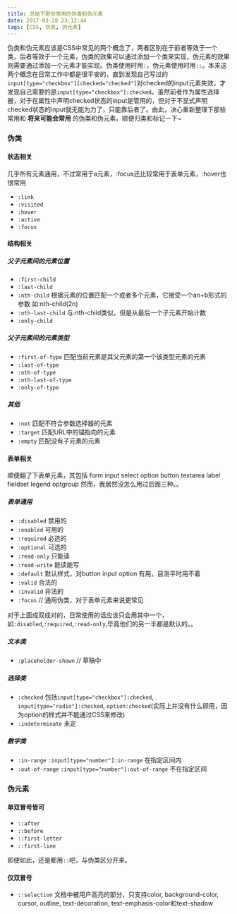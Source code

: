 ```yaml
---
title: 总结下那些常用的伪类和伪元素
date: 2017-03-28 23:12:44
tags: [CSS, 伪类, 伪元素]
---
```

伪类和伪元素应该是CSS中常见的两个概念了，两者区别在于前者等效于一个类，后者等效于一个元素，伪类的效果可以通过添加一个类来实现，伪元素的效果则需要通过添加一个元素才能实现。伪类使用时用`:`，伪元素使用时用`::`。本来这两个概念在日常工作中都是很平安的，直到发现自己写过的`input[type="checkbox"][checked="checked"]`对checked的input元素失效，才发现自己需要的是`input[type="checkbox"]:checked`。虽然前者作为属性选择器，对于在属性中声明checked状态的input是管用的，但对于不显式声明checked状态的input就无能为力了，只能靠后者了。由此，决心重新整理下那些常用和 **将来可能会常用** 的伪类和伪元素，顺便归类和标记一下~

### 伪类
#### 状态相关
几乎所有元素通用，不过常用于a元素，:focus还比较常用于表单元素，:hover也很常用
- `:link`
- `:visited`
- `:hover`
- `:active`
- `:focus`

#### 结构相关
##### 父子元素间的元素位置
- `:first-child`
- `:last-child`
- `:nth-child` 根据元素的位置匹配一个或者多个元素，它接受一个an+b形式的参数 如:nth-child(2n)
- `:nth-last-child` 与:nth-child类似，但是从最后一个子元素开始计数
- `:only-child`

##### 父子元素间的元素类型
- `:first-of-type` 匹配当前元素是其父元素的第一个该类型元素的元素
- `:last-of-type`
- `:nth-of-type`
- `:nth-last-of-type`
- `:only-of-type`

##### 其他
- `:not` 匹配不符合参数选择器的元素
- `:target` 匹配URL中的锚指向的元素
- `:empty` 匹配没有子元素的元素

#### 表单相关
顺便翻了下表单元素，其包括 form input select option button textarea label fieldset legend optgroup
然而，我居然没怎么用过后面三种。。

##### 表单通用
- `:disabled` 禁用的
- `:enabled` 可用的
- `:required` 必选的
- `:optional` 可选的
- `:read-only` 只能读
- `:read-write` 能读能写
- `:default` 默认样式，对button input option 有用，目测平时用不着
- `:valid` 合法的
- `:invalid` 非法的
- `:focus` // 通用伪类，对于表单元素来说更常见

对于上面成双成对的，日常使用的话应该只会用其中一个，如`:disabled`,`:required`,`:read-only`,毕竟他们的另一半都是默认的。。

##### 文本类
- `:placeholder-shown` // 草稿中

##### 选择类
- `:checked` 包括`input[type="checkbox"]:checked`, `input[type="radio"]:checked`, `option:checked`(实际上并没有什么卵用，因为option的样式并不能通过CSS来修改)
- `:indeterminate` 未定

##### 数字类
- `:in-range` `:input[type="number"]:in-range` 在指定区间内
- `:out-of-range` `:input[type="number"]:out-of-range` 不在指定区间

### 伪元素
#### 单双冒号皆可
- `::after`
- `::before`
- `::first-letter`
- `::first-line`

即便如此，还是都用`::`吧，与伪类区分开来。

#### 仅双冒号
- `::selection` 文档中被用户高亮的部分，只支持color, background-color, cursor, outline, text-decoration, text-emphasis-color和text-shadow
